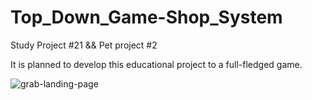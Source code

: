 # Top_Down_Game-Shop_System
Study Project #21 &amp;&amp; Pet project #2

It is planned to develop this educational project to a full-fledged game.

![grab-landing-page](https://github.com/Alex21Sav/Top_Down_Game-Shop_System/blob/main/ScreenGif.gif)
